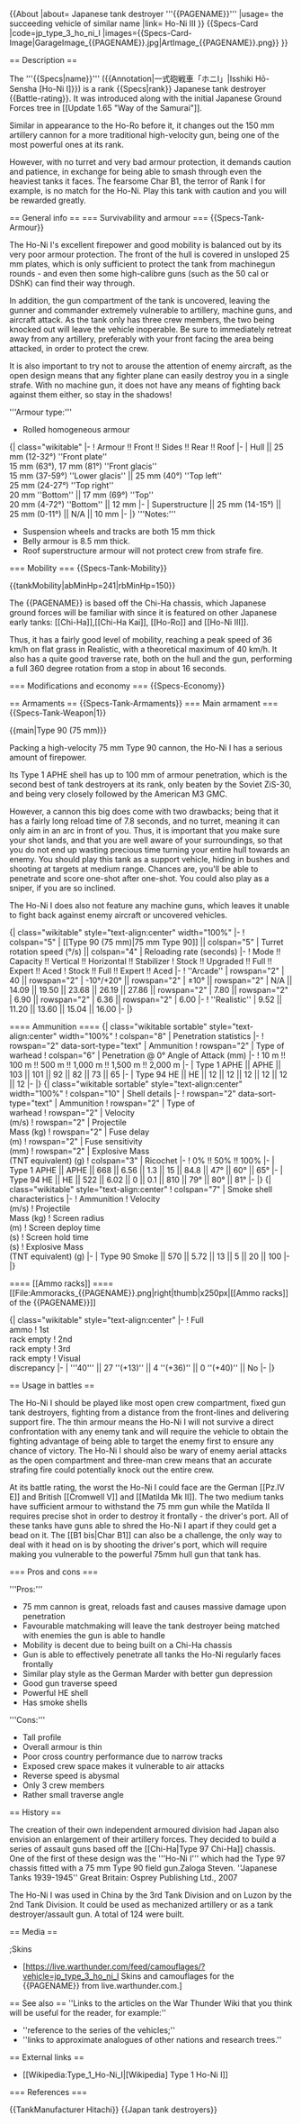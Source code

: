 {{About
|about= Japanese tank destroyer '''{{PAGENAME}}'''
|usage= the succeeding vehicle of similar name
|link= Ho-Ni III
}}
{{Specs-Card
|code=jp_type_3_ho_ni_I
|images={{Specs-Card-Image|GarageImage_{{PAGENAME}}.jpg|ArtImage\_{{PAGENAME}}.png}}
}}

== Description ==

<!-- ''In the description, the first part should be about the history of the creation and combat usage of the vehicle, as well as its key features. In the second part, tell the reader about the ground vehicle in the game. Insert a screenshot of the vehicle, so that if the novice player does not remember the vehicle by name, he will immediately understand what kind of vehicle the article is talking about.'' -->

The '''{{Specs|name}}''' ({{Annotation|一式砲戦車「ホニI」|Isshiki Hō-Sensha [Ho-Ni I]}}) is a rank {{Specs|rank}} Japanese tank destroyer {{Battle-rating}}. It was introduced along with the initial Japanese Ground Forces tree in [[Update 1.65 "Way of the Samurai"]].

Similar in appearance to the Ho-Ro before it, it changes out the 150 mm artillery cannon for a more traditional high-velocity gun, being one of the most powerful ones at its rank.

However, with no turret and very bad armour protection, it demands caution and patience, in exchange for being able to smash through even the heaviest tanks it faces. The fearsome Char B1, the terror of Rank I for example, is no match for the Ho-Ni. Play this tank with caution and you will be rewarded greatly.

== General info ==
=== Survivability and armour ===
{{Specs-Tank-Armour}}

<!-- ''Describe armour protection. Note the most well protected and key weak areas. Appreciate the layout of modules as well as the number and location of crew members. Is the level of armour protection sufficient, is the placement of modules helpful for survival in combat? If necessary use a visual template to indicate the most secure and weak zones of the armour.'' -->

The Ho-Ni I's excellent firepower and good mobility is balanced out by its very poor armour protection. The front of the hull is covered in unsloped 25 mm plates, which is only sufficient to protect the tank from machinegun rounds - and even then some high-calibre guns (such as the 50 cal or DShK) can find their way through.

In addition, the gun compartment of the tank is uncovered, leaving the gunner and commander extremely vulnerable to artillery, machine guns, and aircraft attack. As the tank only has three crew members, the two being knocked out will leave the vehicle inoperable. Be sure to immediately retreat away from any artillery, preferably with your front facing the area being attacked, in order to protect the crew.

It is also important to try not to arouse the attention of enemy aircraft, as the open design means that any fighter plane can easily destroy you in a single strafe. With no machine gun, it does not have any means of fighting back against them either, so stay in the shadows!

'''Armour type:'''

- Rolled homogeneous armour

{| class="wikitable"
|-
! Armour !! Front !! Sides !! Rear !! Roof
|-
| Hull || 25 mm (12-32°) ''Front plate'' <br> 15 mm (63°), 17 mm (81°) ''Front glacis'' <br> 15 mm (37-59°) ''Lower glacis'' || 25 mm (40°) ''Top left'' <br> 25 mm (24-27°) ''Top right'' <br> 20 mm ''Bottom'' || 17 mm (69°) ''Top'' <br> 20 mm (4-72°) ''Bottom'' || 12 mm
|-
| Superstructure || 25 mm (14-15°) || 25 mm (0-11°) || N/A || 10 mm
|-
|}
'''Notes:'''

- Suspension wheels and tracks are both 15 mm thick
- Belly armour is 8.5 mm thick.
- Roof superstructure armour will not protect crew from strafe fire.

=== Mobility ===
{{Specs-Tank-Mobility}}

<!-- ''Write about the mobility of the ground vehicle. Estimate the specific power and manoeuvrability, as well as the maximum speed forwards and backwards.'' -->

{{tankMobility|abMinHp=241|rbMinHp=150}}

The {{PAGENAME}} is based off the Chi-Ha chassis, which Japanese ground forces will be familiar with since it is featured on other Japanese early tanks: [[Chi-Ha]],[[Chi-Ha Kai]], [[Ho-Ro]] and [[Ho-Ni III]].

Thus, it has a fairly good level of mobility, reaching a peak speed of 36 km/h on flat grass in Realistic, with a theoretical maximum of 40 km/h. It also has a quite good traverse rate, both on the hull and the gun, performing a full 360 degree rotation from a stop in about 16 seconds.

=== Modifications and economy ===
{{Specs-Economy}}

== Armaments ==
{{Specs-Tank-Armaments}}
=== Main armament ===
{{Specs-Tank-Weapon|1}}

<!-- ''Give the reader information about the characteristics of the main gun. Assess its effectiveness in a battle based on the reloading speed, ballistics and the power of shells. Do not forget about the flexibility of the fire, that is how quickly the cannon can be aimed at the target, open fire on it and aim at another enemy. Add a link to the main article on the gun: <code><nowiki>{{main|Name of the weapon}}</nowiki></code>. Describe in general terms the ammunition available for the main gun. Give advice on how to use them and how to fill the ammunition storage.'' -->

{{main|Type 90 (75 mm)}}

Packing a high-velocity 75 mm Type 90 cannon, the Ho-Ni I has a serious amount of firepower.

Its Type 1 APHE shell has up to 100 mm of armour penetration, which is the second best of tank destroyers at its rank, only beaten by the Soviet ZiS-30, and being very closely followed by the American M3 GMC.

However, a cannon this big does come with two drawbacks; being that it has a fairly long reload time of 7.8 seconds, and no turret, meaning it can only aim in an arc in front of you. Thus, it is important that you make sure your shot lands, and that you are well aware of your surroundings, so that you do not end up wasting precious time turning your entire hull towards an enemy. You should play this tank as a support vehicle, hiding in bushes and shooting at targets at medium range. Chances are, you'll be able to penetrate and score one-shot after one-shot. You could also play as a sniper, if you are so inclined.

The Ho-Ni I does also not feature any machine guns, which leaves it unable to fight back against enemy aircraft or uncovered vehicles.

{| class="wikitable" style="text-align:center" width="100%"
|-
! colspan="5" | [[Type 90 (75 mm)|75 mm Type 90]] || colspan="5" | Turret rotation speed (°/s) || colspan="4" | Reloading rate (seconds)
|-
! Mode !! Capacity !! Vertical !! Horizontal !! Stabilizer
! Stock !! Upgraded !! Full !! Expert !! Aced
! Stock !! Full !! Expert !! Aced
|-
! ''Arcade''
| rowspan="2" | 40 || rowspan="2" | -10°/+20° || rowspan="2" | ±10° || rowspan="2" | N/A || 14.09 || 19.50 || 23.68 || 26.19 || 27.86 || rowspan="2" | 7.80 || rowspan="2" | 6.90 || rowspan="2" | 6.36 || rowspan="2" | 6.00
|-
! ''Realistic''
| 9.52 || 11.20 || 13.60 || 15.04 || 16.00
|-
|}

==== Ammunition ====
{| class="wikitable sortable" style="text-align:center" width="100%"
! colspan="8" | Penetration statistics
|-
! rowspan="2" data-sort-type="text" | Ammunition
! rowspan="2" | Type of<br>warhead
! colspan="6" | Penetration @ 0° Angle of Attack (mm)
|-
! 10 m !! 100 m !! 500 m !! 1,000 m !! 1,500 m !! 2,000 m
|-
| Type 1 APHE || APHE || 103 || 101 || 92 || 82 || 73 || 65
|-
| Type 94 HE || HE || 12 || 12 || 12 || 12 || 12 || 12
|-
|}
{| class="wikitable sortable" style="text-align:center" width="100%"
! colspan="10" | Shell details
|-
! rowspan="2" data-sort-type="text" | Ammunition
! rowspan="2" | Type of<br>warhead
! rowspan="2" | Velocity<br>(m/s)
! rowspan="2" | Projectile<br>Mass (kg)
! rowspan="2" | Fuse delay<br>(m)
! rowspan="2" | Fuse sensitivity<br>(mm)
! rowspan="2" | Explosive Mass<br>(TNT equivalent) (g)
! colspan="3" | Ricochet
|-
! 0% !! 50% !! 100%
|-
| Type 1 APHE || APHE || 668 || 6.56 || 1.3 || 15 || 84.8 || 47° || 60° || 65°
|-
| Type 94 HE || HE || 522 || 6.02 || 0 || 0.1 || 810 || 79° || 80° || 81°
|-
|}
{| class="wikitable" style="text-align:center"
! colspan="7" | Smoke shell characteristics
|-
! Ammunition
! Velocity<br>(m/s)
! Projectile<br>Mass (kg)
! Screen radius<br>(m)
! Screen deploy time<br>(s)
! Screen hold time<br>(s)
! Explosive Mass<br>(TNT equivalent) (g)
|-
| Type 90 Smoke || 570 || 5.72 || 13 || 5 || 20 || 100
|-
|}

==== [[Ammo racks]] ====
[[File:Ammoracks_{{PAGENAME}}.png|right|thumb|x250px|[[Ammo racks]] of the {{PAGENAME}}]]

<!-- '''Last updated: 1.101.0.53''' -->

{| class="wikitable" style="text-align:center"
|-
! Full<br>ammo
! 1st<br>rack empty
! 2nd<br>rack empty
! 3rd<br>rack empty
! Visual<br>discrepancy
|-
| '''40''' || 27&nbsp;''(+13)'' || 4&nbsp;''(+36)'' || 0&nbsp;''(+40)'' || No
|-
|}

== Usage in battles ==

<!-- ''Describe the tactics of playing in the vehicle, the features of using vehicles in the team and advice on tactics. Refrain from creating a "guide" - do not impose a single point of view but instead give the reader food for thought. Describe the most dangerous enemies and give recommendations on fighting them. If necessary, note the specifics of the game in different modes (AB, RB, SB).'' -->

The Ho-Ni I should be played like most open crew compartment, fixed gun tank destroyers, fighting from a distance from the front-lines and delivering support fire. The thin armour means the Ho-Ni I will not survive a direct confrontation with any enemy tank and will require the vehicle to obtain the fighting advantage of being able to target the enemy first to ensure any chance of victory. The Ho-Ni I should also be wary of enemy aerial attacks as the open compartment and three-man crew means that an accurate strafing fire could potentially knock out the entire crew.

At its battle rating, the worst the Ho-Ni I could face are the German [[Pz.IV E]] and British [[Cromwell V]] and [[Matilda Mk II]]. The two medium tanks have sufficient armour to withstand the 75 mm gun while the Matilda II requires precise shot in order to destroy it frontally - the driver's port. All of these tanks have guns able to shred the Ho-Ni I apart if they could get a bead on it. The [[B1 bis|Char B1]] can also be a challenge, the only way to deal with it head on is by shooting the driver's port, which will require making you vulnerable to the powerful 75mm hull gun that tank has.

=== Pros and cons ===

<!-- ''Summarise and briefly evaluate the vehicle in terms of its characteristics and combat effectiveness. Mark its pros and cons in a bulleted list. Try not to use more than 6 points for each of the characteristics. Avoid using categorical definitions such as "bad", "good" and the like - use substitutions with softer forms such as "inadequate" and "effective".'' -->

'''Pros:'''

- 75 mm cannon is great, reloads fast and causes massive damage upon penetration
- Favourable matchmaking will leave the tank destroyer being matched with enemies the gun is able to handle
- Mobility is decent due to being built on a Chi-Ha chassis
- Gun is able to effectively penetrate all tanks the Ho-Ni regularly faces frontally
- Similar play style as the German Marder with better gun depression
- Good gun traverse speed
- Powerful HE shell
- Has smoke shells

'''Cons:'''

- Tall profile
- Overall armour is thin
- Poor cross country performance due to narrow tracks
- Exposed crew space makes it vulnerable to air attacks
- Reverse speed is abysmal
- Only 3 crew members
- Rather small traverse angle

== History ==

<!-- ''Describe the history of the creation and combat usage of the vehicle in more detail than in the introduction. If the historical reference turns out to be too long, take it to a separate article, taking a link to the article about the vehicle and adding a block "/History" (example: <nowiki>https://wiki.warthunder.com/(Vehicle-name)/History</nowiki>) and add a link to it here using the <code>main</code> template. Be sure to reference text and sources by using <code><nowiki><ref></ref></nowiki></code>, as well as adding them at the end of the article with <code><nowiki><references /></nowiki></code>. This section may also include the vehicle's dev blog entry (if applicable) and the in-game encyclopedia description (under <code><nowiki>=== In-game description ===</nowiki></code>, also if applicable).'' -->

The creation of their own independent armoured division had Japan also envision an enlargement of their artillery forces. They decided to build a series of assault guns based off the [[Chi-Ha|Type 97 Chi-Ha]] chassis. One of the first of these design was the '''Ho-Ni I''' which had the Type 97 chassis fitted with a 75 mm Type 90 field gun.<ref name="ZalogaJapaneseTank">Zaloga Steven. ''Japanese Tanks 1939-1945'' Great Britain: Osprey Publishing Ltd., 2007</ref>

The Ho-Ni I was used in China by the 3rd Tank Division and on Luzon by the 2nd Tank Division. It could be used as mechanized artillery or as a tank destroyer/assault gun. A total of 124 were built.

== Media ==

<!-- ''Excellent additions to the article would be video guides, screenshots from the game, and photos.'' -->

;Skins

- [https://live.warthunder.com/feed/camouflages/?vehicle=jp_type_3_ho_ni_I Skins and camouflages for the {{PAGENAME}} from live.warthunder.com.]

== See also ==
''Links to the articles on the War Thunder Wiki that you think will be useful for the reader, for example:''

- ''reference to the series of the vehicles;''
- ''links to approximate analogues of other nations and research trees.''

== External links ==

<!-- ''Paste links to sources and external resources, such as:''
* ''topic on the official game forum;''
* ''other literature.'' -->

- [[Wikipedia:Type_1_Ho-Ni_I|[Wikipedia] Type 1 Ho-Ni I]]

=== References ===
<references />

{{TankManufacturer Hitachi}}
{{Japan tank destroyers}}
